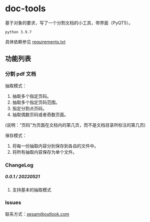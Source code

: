 # doc-tools

基于对象的要求，写了一个分割文档的小工具，带界面（PyQT5）。

    python 3.9.7

具体依赖参见 [requirements.txt](./requirements.txt)

## 功能列表

### 分割 pdf 文档

抽取模式：

1. 抽取多个指定页码。
2. 抽取多个指定页码范围。
3. 指定分割点页码。
4. 抽取偶数页码或者奇数页面。

(说明：“页码”为页面在文档内的第几页，而不是文档目录所标注的第几页)

保存模式：

1. 将每一份抽取内容分别保存到各自的文件中。
2. 将所有抽取内容保存为单个文件。


### ChangeLog

##### 0.0.1 / 20220521
1. 支持基本的抽取模式

### Issues

联系方式：xesam@outlook.com

